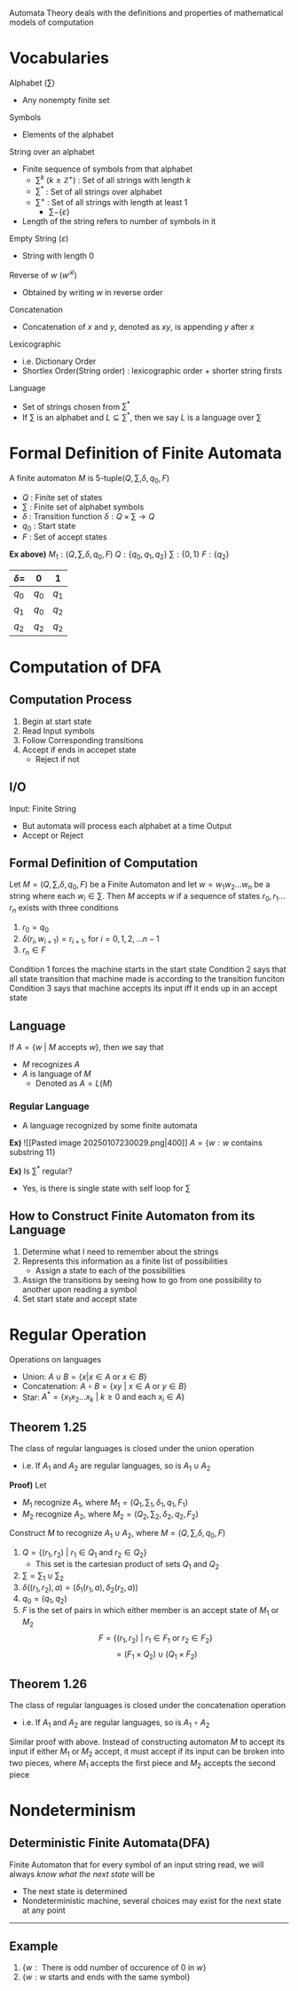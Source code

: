 Automata Theory deals with the definitions and properties of mathematical models of computation

# Vocabularies
Alphabet ($\sum$)
- Any nonempty finite set

Symbols
- Elements of the alphabet

String over an alphabet
- Finite sequence of symbols from that alphabet
	- $\sum^{k}$ ($k\geq\mathbb{Z}^{+}$) : Set of all strings with length $k$
	- $\sum^{*}$ : Set of all strings over alphabet
	- $\sum^{+}$ : Set of all strings with length at least 1
		- $\sum-\{ \varepsilon \}$
- Length of the string refers to number of symbols in it

Empty String ($\varepsilon$)
- String with length 0

Reverse of $w$ ($w^{\mathcal{R}}$)
- Obtained by writing $w$ in reverse order

Concatenation
- Concatenation of $x$ and $y$, denoted as $xy$, is appending $y$ after $x$

Lexicographic
- i.e. Dictionary Order
- Shortlex Order(String order) : lexicographic order + shorter string firsts

Language
- Set of strings chosen from $\sum^{*}$
- If $\sum$ is an alphabet and $L\subseteq \sum^{*}$, then we say $L$ is a language over $\sum$

# Formal Definition of Finite Automata
A finite automaton $M$ is 5-tuple$\left( Q,\sum, \delta, q_{0}, F \right)$
- $Q$ : Finite set of states
- $\sum$ : Finite set of alphabet symbols
- $\delta$ : Transition function $\delta: Q\times \sum\to Q$
- $q_{0}$ : Start state
- $F$ : Set of accept states

**Ex above)**
$M_{1}:\left( Q,\sum,\delta,q_{0},F \right)$
$Q:\{ q_{0},q_{1},q_{2} \}$
$\sum:\{ 0,1 \}$
$F:\{ q_{2} \}$

| $\delta=$ | 0       | 1       |
| --------- | ------- | ------- |
| $q_{0}$   | $q_{0}$ | $q_{1}$ |
| $q_{1}$   | $q_{0}$ | $q_{2}$ |
| $q_{2}$   | $q_{2}$ | $q_{2}$ |

# Computation of DFA
## Computation Process
1. Begin at start state
2. Read Input symbols
3. Follow Corresponding transitions
4. Accept if ends in accepet state
	- Reject if not

## I/O
Input: Finite String
- But automata will process each alphabet at a time
Output
- Accept or Reject

## Formal Definition of Computation
Let $M=\left( Q, \sum, \delta, q_{0}, F \right)$ be a Finite Automaton and let $w=w_{1}w_{2}\dots{w}_{n}$ be a string where each $w_{i}\in \sum$. Then $M$ accepts $w$ if a sequence of states $r_{0},r_{1}\dots r_{n}$ exists with three conditions
1. $r_{0}=q_{0}$
2. $\delta(r_{i}, w_{i+1})=r_{i+1}$, for $i=0,1,2,\dots n-1$
3. $r_{n}\in F$

Condition 1 forces the machine starts in the start state
Condition 2 says that all state transition that machine made is according to the transition funciton
Condition 3 says that machine accepts its input iff it ends up in an accept state

## Language
If $A=\{ w\text{ | } M \text{ accepts } w\}$, then we say that
- $M$ recognizes $A$
- $A$ is language of $M$
	- Denoted as $A=L(M)$

### Regular Language
- A language recognized by some finite automata

**Ex)**
![[Pasted image 20250107230029.png|400]]
$A=\{ w:w\text{ contains substring 11} \}$

**Ex)** Is $\sum^{*}$ regular?
- Yes, is there is single state with self loop for $\sum$

## How to Construct Finite Automaton from its Language
1. Determine what I need to remember about the strings
2. Represents this information as a finite list of possibilities
	- Assign a state to each of the possibilities
3. Assign the transitions by seeing how to go from one possibility to another upon reading a symbol
4. Set start state and accept state

# Regular Operation
Operations on languages
- Union: $A\cup B=\{ x|x\in A\text{ or }x\in B \}$
- Concatenation: $A\circ B=\{ xy\text{ | }x\in A\text{ or }y\in B \}$
- Star: $A^{*}=\{ x_{1}x_{2}\dots x_{k}\text{ | }k\geq 0\text{ and each }x_{i}\in A \}$

## Theorem 1.25
The class of regular languages is closed under the union operation
- i.e. If $A_{1}$ and $A_{2}$ are regular languages, so is $A_{1}\cup A_{2}$

**Proof)**
Let
- $M_{1}$ recognize $A_{1}$, where $M_{1}=\left( Q_{1}, \sum_{1}, \delta_{1}, q_{1}, F_{1} \right)$
- $M_{2}$ recognize $A_{2}$, where $M_{2}=\left( Q_{2}, \sum_{2}, \delta_{2}, q_{2}, F_{2} \right)$

Construct $M$ to recognize $A_{1}\cup A_{2}$, where $M=\left( Q, \sum, \delta, q_{0}, F \right)$
1. $Q=\{ (r_{1},r_{2})\text{ | }r_{1}\in Q_{1} \text{ and }r_{2}\in Q_{2}\}$
	- This set is the cartesian product of sets $Q_{1}$ and $Q_{2}$
2. $\sum=\sum_{1}\cup \sum_{2}$
3. $\delta((r_{1},r_{2}), a)=(\delta_{1}(r_{1},a), \delta_{2}(r_{2},a))$
4. $q_{0}=(q_{1},q_{2})$
5. $F$ is the set of pairs in which either member is an accept state of $M_{1}$ or $M_{2}$
$$F=\{ (r_{1},r_{2})\text{ | }r_{1}\in F_{1}\text{ or }r_{2}\in F_{2}\}$$
$$=(F_{1}\times Q_{2})\cup (Q_{1}\times F_{2})$$

## Theorem 1.26
The class of regular languages is closed under the concatenation operation
- i.e. If $A_{1}$ and $A_{2}$ are regular languages, so is $A_{1}\circ A_{2}$

Similar proof with above. Instead of constructing automaton $M$ to accept its input if either $M_{1}$ or $M_{2}$ accept, it must accept if its input can be broken into two pieces, where $M_{1}$ accepts the first piece and $M_{2}$ accepts the second piece

# Nondeterminism
## Deterministic Finite Automata(DFA)
Finite Automaton that for every symbol of an input string read, we will always *know what the next state* will be
- The next state is determined
- Nondeterministic machine, several choices may exist for the next state at any point


---
## Example
1. $\{ w:\text{ There is odd number of occurence of 0 in }w \}$
2. $\{ w:w \text{ starts and ends with the same symbol} \}$

